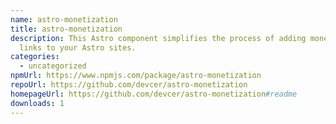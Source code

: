 ```yaml
---
name: astro-monetization
title: astro-monetization
description: This Astro component simplifies the process of adding monetization
  links to your Astro sites.
categories:
  - uncategorized
npmUrl: https://www.npmjs.com/package/astro-monetization
repoUrl: https://github.com/devcer/astro-monetization
homepageUrl: https://github.com/devcer/astro-monetization#readme
downloads: 1
---
```

